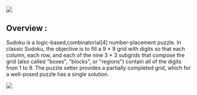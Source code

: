 #
![](https://github.com/thisishusseinali/kodoku/blob/main/src/images/header.png)
## Overview :
Sudoku is a logic-based,combinatorial[4] number-placement puzzle. In classic Sudoku, the objective is to fill a 9 × 9 grid with digits so that each column, each row, and each of the nine 3 × 3 subgrids that compose the grid (also called "boxes", "blocks", or "regions") contain all of the digits from 1 to 9. The puzzle setter provides a partially completed grid, which for a well-posed puzzle has a single solution.

![](https://github.com/thisishusseinali/kodoku/blob/main/src/images/footer.png)
#
